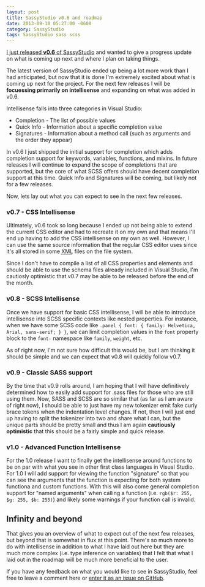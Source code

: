 ```yaml
---
layout: post
title: SassyStudio v0.6 and roadmap
date: 2013-09-10 05:27:00 -0600
category: SassyStudio
tags: SassyStudio sass scss
---
```


<p class="jumbotron">
	<a href="https://github.com/darrenkopp/SassyStudio/releases/tag/0.6">I just released <strong>v0.6</strong> 
	of SassyStudio</a> and wanted to give a progress update on what is coming up next and where I plan on taking things.
</p>

The latest version of SassyStudio ended up being a lot more work than I had anticipated, but now that
it is done I'm extremely excited about what is coming up next for the project. For the next few releases
I will be <strong>focuessing primarily on intellisense</strong> and expanding on what was added in v0.6.

Intellisense falls into three categories in Visual Studio:

* Completion - The list of possible values
* Quick Info - Information about a specific completion value
* Signatures - Information about a method call (such as arguments and the order they appear)

In v0.6 I just shipped the initial support for completion which adds completion support for
keywords, variables, functions, and mixins.  In future releases I will continue to expand the
scope of completions that are supported, but the core of what SCSS offers should have decent completion
support at this time. Quick Info and Signatures will be coming, but
likely not for a few releases. 

Now, lets lay out what you can expect to see in the next few releases.

### v0.7 - CSS Intellisense

Ultimately, v0.6 took so long because I ended up not being able to extend the current CSS editor and
had to recreate it on my own and that means I'll end up having to add the CSS intellisense on my own
as well. However, I can use the same source information that the regular CSS editor uses since it's
all stored in some <abbr title="Extensible Markup Language">XML</abbr> files on the file system.

Since I don't have to compile a list of all CSS properties and elements and should be able to use
the schema files already included in Visual Studio, I'm cautiosly optimistic that v0.7 may be able
to be released before the end of the month.

### v0.8 - SCSS Intellisense

Once we have support for basic CSS intellisense, I will be able to introduce intellisense into SCSS
specific contexts like nested properties. For instance, when we have some SCSS code like
`.panel { font: { family: Helvetica, Arial, sans-serif; } }`, we can limit completion values in the
`font` property block to the `font-` namespace like `family`, `weight`, etc.

As of right now, I'm not sure how difficult this would be, but I am thinking it should be simple and
we can expect that v0.8 will quickly follow v0.7.

### v0.9 - Classic SASS support

By the time that v0.9 rolls around, I am hoping that I will have definitively determined how to easily
add support for .sass files for those who are still using them. Now, SASS and SCSS are so similar that
(as far as I am aware of right now), I should be able to just have my new tokenizer emit fake curly brace
tokens when the indentation level changes. If not, then I will just end up having to split the tokenizer
into two and share what I can, but the unique parts should be pretty small and thus I am again 
**cautiously optimistic** that this should be a fairly simple and quick release.

### v1.0 - Advanced Function Intellisense

For the 1.0 release I want to finally get the intellisense around functions to be on par with what you
see in other first class languages in Visual Studio. For 1.0 I will add support for viewing the function "signature"
so that you can see the arguments that the function is expecting for both system functiona and custom functions. 
With this will also come general completion support for "named arguments" when calling a function (i.e. `rgb($r: 255, $g: 255, $b: 255)`)
and likely some warnings if your function call is invalid.

## Infinity and beyond

That gives you an overview of what to expect out of the next few releases, but beyond that is somewhat in
flux at this point. There's so much more to do with intellisense in addition to what I have laid out here
but they are much more complex (i.e. type inference on variables) that I felt that what I laid out in the
roadmap will be much more beneficial to the user.

If you have any feedback on what you would like to see in SassyStudio, feel free to leave a comment here
or [enter it as an issue on GitHub](https://github.com/darrenkopp/SassyStudio/issues).

